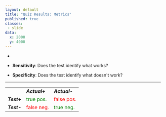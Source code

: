 ```yaml
---
layout: default
title: "Quiz Results: Metrics"
published: true
classes:
 - slide
data:
  x: 2000
  y: 4000
---
```


  * &nbsp;

  * __Sensitivity__: Does the test identify what works?
  * __Specificity__: Does the test identify what doesn't work?

---

<table>
  <tr>
    <td></td>
    <td><em><strong><em>Actual</em>+</strong></em></td>
    <td><em><strong><em>Actual</em>-</strong></em></td>
  </tr>
  <tr>
    <td><strong><em>Test</em>+</strong></td>
    <td style="color:green;">true pos.</td>
    <td style="color:red;">false pos.</td>
  </tr>
  <tr>
    <td><strong><em>Test</em>-</strong></td>
    <td style="color:red;">false neg.</td>
    <td style="color:green;">true neg.</td>
  </tr>
</table>


